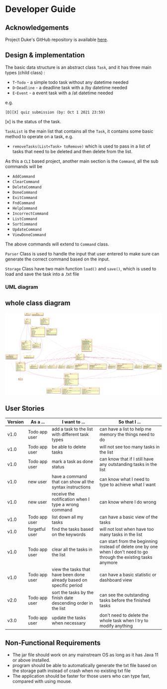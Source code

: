 # Developer Guide

## Acknowledgements

Project Duke's GitHub repository is available [here](https://github.com/Ruiting1/ip).

## Design & implementation

The basic data structure is an abstract class `Task`, and it has three main types (child class) :
- `T`-`Todo` - a simple todo task without any datetime needed
- `D`-`Deadline` - a deadline task with a /by datetime needed
- `E`-`Event` - a event task with a /at datetime needed

e.g.
```
[D][X] quiz submission (by: Oct 1 2021 23:59)
```
[x] is the status of the task.


`TaskList` is the main list that contains all the `Task`, it contains some basic method to operate on a task, e.g.

+ `removeTasks(List<Task> toRemove)` which is used to pass in a list of tasks that need to be deleted and then delete from the list.

As this a `CLI` based project, another main section is the `Command`, all the sub commands will be
- `AddCommand`
- `ClearCommand`
- `DeleteCommand`
- `DoneCommand`
- `ExitCommand`
- `FndCommand`
- `HelpCommand`
- `IncorrectCommand`
- `ListCommand`
- `SortCommand`
- `UpdateCommand`
- `ViewDoneCommand`

The above commands will extend to `Command` class.

`Parser` Class is used to handle the input that user entered to make sure can generate the correct command based on the input.

`Storage` Class have two main function `load()` and `save()`, which is used to load and save the task into a .txt file

### UML diagram

## whole class diagram
<img src="pic/ClassDiagram.png">



## User Stories

|Version| As a ... | I want to ... | So that I ...|
|--------|----------|---------------|------------------|
|v1.0|Todo app user|add a task to the list with different task types|can have a list to help me memory the things need to do|
|v1.0|Todo app user|be able to delete tasks|will not see too many tasks in the list|
|v1.0|Todo app user|mark a task as done status|can know that if I still have any outstanding tasks in the list|
|v1.0|new user|have a command that can show all the syntax instructions|can know what I need to type to achieve what I want|
|v1.0|new user|receive the notification when I type a wrong command|can know where I do wrong|
|v1.0|Todo app user|list down all my tasks|can have a basic view of the tasks|
|v1.0|forgetful user|find the tasks based on the keywords|will not lost when have too many tasks in the list|
|v1.0|Todo app user|clear all the tasks in the list|can start from the beginning instead of delete one by one when I don't need to go through the existing tasks anymore|
|v1.0|Todo app user|view the tasks that have been done already based on specific period|can have a basic statistic or dashboard view|
|v2.0|Todo app user|sort the tasks by the finish date descending order in the list|can see the outstanding tasks before the finished tasks|
|v3.0|Todo app user|update the tasks when necessary|don't need to delete the whole task when I try to modify anything|

## Non-Functional Requirements
+ The jar file should work on any mainstream OS as long as it has Java 11 or above installed.
+ program should be able to automatically generate the txt file based on the storage path instead of crash when no existing txt file
+ The application should be faster for those users who can type fast, compared with using mouse.


